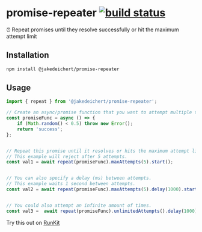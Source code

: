 # promise-repeater [![build status][ci_badge]][github_ci]

⏰ Repeat promises until they resolve successfully or hit the maximum attempt limit


## Installation

~~~sh
npm install @jakedeichert/promise-repeater
~~~


## Usage

~~~js
import { repeat } from '@jakedeichert/promise-repeater';

// Create an async/promise function that you want to attempt multiple times.
const promiseFunc = async () => {
    if (Math.random() < 0.5) throw new Error();
    return 'success';
};


// Repeat this promise until it resolves or hits the maximum attempt limit.
// This example will reject after 5 attempts.
const val1 = await repeat(promiseFunc).maxAttempts(5).start();


// You can also specify a delay (ms) between attempts.
// This example waits 1 second between attempts.
const val2 = await repeat(promiseFunc).maxAttempts(5).delay(1000).start();


// You could also attempt an infinite amount of times.
const val3 =  await repeat(promiseFunc).unlimitedAttempts().delay(1000).start();
~~~

Try this out on [RunKit](https://npm.runkit.com/@jakedeichert/promise-repeater)






[github_ci]: https://github.com/jakedeichert/promise-repeater/actions?query=workflow%3ACI
[ci_badge]: https://github.com/jakedeichert/promise-repeater/workflows/CI/badge.svg?branch=master

